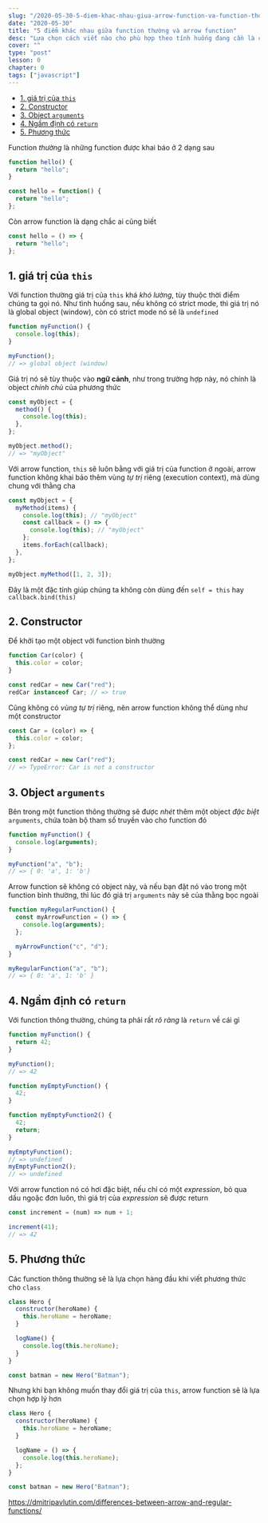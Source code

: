 ```yaml
---
slug: "/2020-05-30-5-diem-khac-nhau-giua-arrow-function-va-function-thong-thuong"
date: "2020-05-30"
title: "5 điểm khác nhau giữa function thường và arrow function"
desc: "Lựa chọn cách viết nào cho phù hợp theo tính huống đang cần là cái chúng ta sẽ có được câu trả lời khi đi qua 5 điểm khác biệt này"
cover: ""
type: "post"
lesson: 0
chapter: 0
tags: ["javascript"]
---
```


<!-- TOC -->

- [1. giá trị của `this`](#1-giá-trị-của-this)
- [2. Constructor](#2-constructor)
- [3. Object `arguments`](#3-object-arguments)
- [4. Ngầm định có `return`](#4-ngầm-định-có-return)
- [5. Phương thức](#5-phương-thức)

<!-- /TOC -->

Function _thường_ là những function được khai báo ở 2 dạng sau

```js
function hello() {
  return "hello";
}

const hello = function() {
  return "hello";
};
```

Còn arrow function là dạng chắc ai cũng biết

```js
const hello = () => {
  return "hello";
};
```

## 1. giá trị của `this`

Với function thường giá trị của `this` khá _khó lường_, tùy thuộc thời điểm chúng ta gọi nó. Như tình huống sau, nếu không có strict mode, thì giá trị nó là global object (window), còn có strict mode nó sẽ là `undefined`

```js
function myFunction() {
  console.log(this);
}

myFunction();
// => global object (window)
```

Giá trị nó sẽ tùy thuộc vào **ngữ cảnh**, như trong trường hợp này, nó chính là object _chính chủ_ của phương thức

```js
const myObject = {
  method() {
    console.log(this);
  },
};

myObject.method();
// => "myObject"
```

Với arrow function, `this` sẽ luôn bằng với giá trị của function ở ngoài, arrow function không khai báo thêm vùng _tự trị_ riêng (execution context), mà dùng chung với thằng cha

```js
const myObject = {
  myMethod(items) {
    console.log(this); // "myObject"
    const callback = () => {
      console.log(this); // "myObject"
    };
    items.forEach(callback);
  },
};

myObject.myMethod([1, 2, 3]);
```

Đây là một đặc tính giúp chúng ta không còn dùng đến `self = this` hay `callback.bind(this)`

## 2. Constructor

Để khởi tạo một object với function bình thường

```js
function Car(color) {
  this.color = color;
}

const redCar = new Car("red");
redCar instanceof Car; // => true
```

Cũng không có _vùng tự trị_ riêng, nên arrow function không thể dùng như một constructor

```js
const Car = (color) => {
  this.color = color;
};

const redCar = new Car("red");
// => TypeError: Car is not a constructor
```

## 3. Object `arguments`

Bên trong một function thông thường sẽ được _nhét_ thêm một object _đặc biệt_ `arguments`, chứa toàn bộ tham số truyền vào cho function đó

```js
function myFunction() {
  console.log(arguments);
}

myFunction("a", "b");
// => { 0: 'a', 1: 'b'}
```

Arrow function sẽ không có object này, và nếu bạn đặt nó vào trong một function bình thường, thì lúc đó giá trị `arguments` này sẽ của thằng bọc ngoài

```js
function myRegularFunction() {
  const myArrowFunction = () => {
    console.log(arguments);
  };

  myArrowFunction("c", "d");
}

myRegularFunction("a", "b");
// => { 0: 'a', 1: 'b' }
```

## 4. Ngầm định có `return`

Với function thông thường, chúng ta phải rất _rõ ràng_ là `return` về cái gì

```js
function myFunction() {
  return 42;
}

myFunction();
// => 42

function myEmptyFunction() {
  42;
}

function myEmptyFunction2() {
  42;
  return;
}

myEmptyFunction();
// => undefined
myEmptyFunction2();
// => undefined
```

Với arrow function nó có hơi đặc biệt, nếu chỉ có một _expression_, bỏ qua dấu ngoặc đơn luôn, thì giá trị của _expression_ sẽ được return

```js
const increment = (num) => num + 1;

increment(41);
// => 42
```

## 5. Phương thức

Các function thông thường sẽ là lựa chọn hàng đầu khi viết phương thức cho `class`

```js
class Hero {
  constructor(heroName) {
    this.heroName = heroName;
  }

  logName() {
    console.log(this.heroName);
  }
}

const batman = new Hero("Batman");
```

Nhưng khi bạn không muốn thay đổi giá trị của `this`, arrow function sẽ là lựa chọn hợp lý hơn

```js
class Hero {
  constructor(heroName) {
    this.heroName = heroName;
  }

  logName = () => {
    console.log(this.heroName);
  };
}

const batman = new Hero("Batman");
```

https://dmitripavlutin.com/differences-between-arrow-and-regular-functions/
